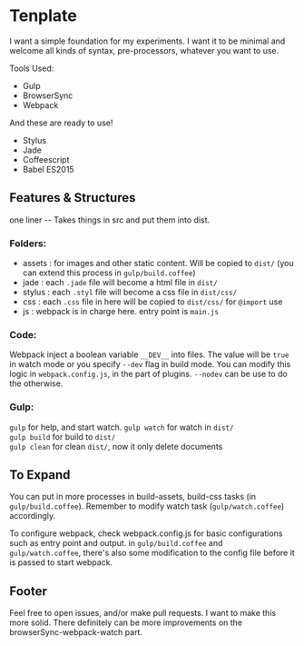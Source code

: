 Tenplate
=======================================

I want a simple foundation for my experiments. I want it to be minimal and welcome all kinds of syntax, pre-processors, whatever you want to use. 

Tools Used:

- Gulp
- BrowserSync
- Webpack

And these are ready to use!

- Stylus
- Jade
- Coffeescript
- Babel ES2015

## Features & Structures

one liner -- Takes things in src and put them into dist. 

### Folders:

- assets : for images and other static content. Will be copied to `dist/` (you can extend this process in `gulp/build.coffee`)
- jade   : each `.jade` file will become a html file in `dist/`
- stylus : each `.styl` file will become a css file in `dist/css/`
- css    : each `.css` file in here will be copied to `dist/css/` for `@import` use
- js     : webpack is in charge here. entry point is `main.js`

### Code:

Webpack inject a boolean variable `__DEV__` into files. The value will be `true` in watch mode or you specify `--dev` flag in build mode. You can modify this logic in `webpack.config.js`, in the part of plugins. `--nodev` can be use to do the otherwise. 

### Gulp:

`gulp` for help, and start watch.
`gulp watch` for watch in `dist/`  
`gulp build` for build to `dist/`  
`gulp clean` for clean `dist/`, now it only delete documents

## To Expand

You can put in more processes in build-assets, build-css tasks (in `gulp/build.coffee`). Remember to modify watch task (`gulp/watch.coffee`) accordingly. 

To configure webpack, check webpack.config.js for basic configurations such as entry point and output. in `gulp/build.coffee` and `gulp/watch.coffee`, there's also some modification to the config file before it is passed to start webpack. 

## Footer

Feel free to open issues, and/or make pull requests. I want to make this more solid. There definitely can be more improvements on the browserSync-webpack-watch part. 